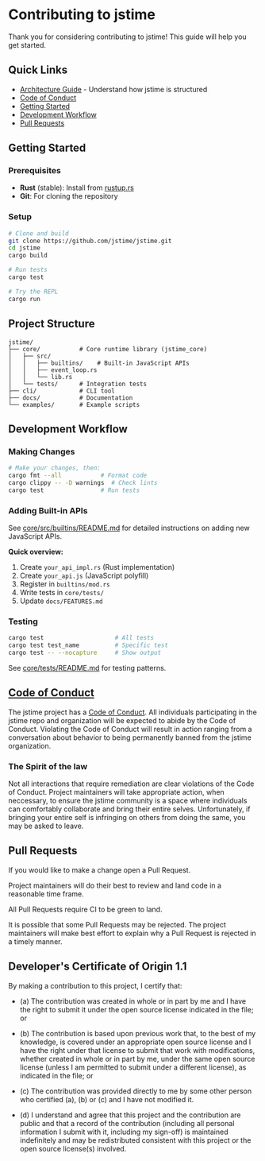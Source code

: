 # Contributing to jstime

Thank you for considering contributing to jstime! This guide will help you get started.

## Quick Links

* [Architecture Guide](./ARCHITECTURE.md) - Understand how jstime is structured
* [Code of Conduct](#code-of-conduct)
* [Getting Started](#getting-started)
* [Development Workflow](#development-workflow)
* [Pull Requests](#pull-requests)

## Getting Started

### Prerequisites

- **Rust** (stable): Install from [rustup.rs](https://rustup.rs/)
- **Git**: For cloning the repository

### Setup

```bash
# Clone and build
git clone https://github.com/jstime/jstime.git
cd jstime
cargo build

# Run tests
cargo test

# Try the REPL
cargo run
```

## Project Structure

```
jstime/
├── core/           # Core runtime library (jstime_core)
│   ├── src/
│   │   ├── builtins/    # Built-in JavaScript APIs
│   │   ├── event_loop.rs
│   │   └── lib.rs
│   └── tests/      # Integration tests
├── cli/            # CLI tool
├── docs/           # Documentation
└── examples/       # Example scripts
```

## Development Workflow

### Making Changes

```bash
# Make your changes, then:
cargo fmt --all           # Format code
cargo clippy -- -D warnings  # Check lints
cargo test                # Run tests
```

### Adding Built-in APIs

See [core/src/builtins/README.md](./core/src/builtins/README.md) for detailed instructions on adding new JavaScript APIs.

**Quick overview:**
1. Create `your_api_impl.rs` (Rust implementation)
2. Create `your_api.js` (JavaScript polyfill)
3. Register in `builtins/mod.rs`
4. Write tests in `core/tests/`
5. Update `docs/FEATURES.md`

### Testing

```bash
cargo test                    # All tests
cargo test test_name          # Specific test
cargo test -- --nocapture     # Show output
```

See [core/tests/README.md](./core/tests/README.md) for testing patterns.

## [Code of Conduct](./CODE_OF_CONDUCT.md)

The jstime project has a [Code of Conduct](./CODE_OF_CONDUCT.md). All
individuals participating in the jstime repo and organization will be
expected to abide by the Code of Conduct. Violating the Code of Conduct
will result in action ranging from a conversation about behavior to
being permanently banned from the jstime organization.

### The Spirit of the law

Not all interactions that require remediation are clear violations
of the Code of Conduct. Project maintainers will take appropriate
action, when neccessary, to ensure the jstime community is a space
where individuals can comfortably collaborate and bring their
entire selves. Unfortunately, if bringing your entire self is
infringing on others from doing the same, you may be asked to leave.

## Pull Requests

If you would like to make a change open a Pull Request.

Project maintainers will do their best to review and land code
in a reasonable time frame.

All Pull Requests require CI to be green to land.

It is possible that some Pull Requests may be rejected. The project
maintainers will make best effort to explain why a Pull Request is
rejected in a timely manner.

## Developer's Certificate of Origin 1.1

By making a contribution to this project, I certify that:

* (a) The contribution was created in whole or in part by me and I
  have the right to submit it under the open source license
  indicated in the file; or

* (b) The contribution is based upon previous work that, to the best
  of my knowledge, is covered under an appropriate open source
  license and I have the right under that license to submit that
  work with modifications, whether created in whole or in part
  by me, under the same open source license (unless I am
  permitted to submit under a different license), as indicated
  in the file; or

* (c) The contribution was provided directly to me by some other
  person who certified (a), (b) or (c) and I have not modified
  it.

* (d) I understand and agree that this project and the contribution
  are public and that a record of the contribution (including all
  personal information I submit with it, including my sign-off) is
  maintained indefinitely and may be redistributed consistent with
  this project or the open source license(s) involved.
  
